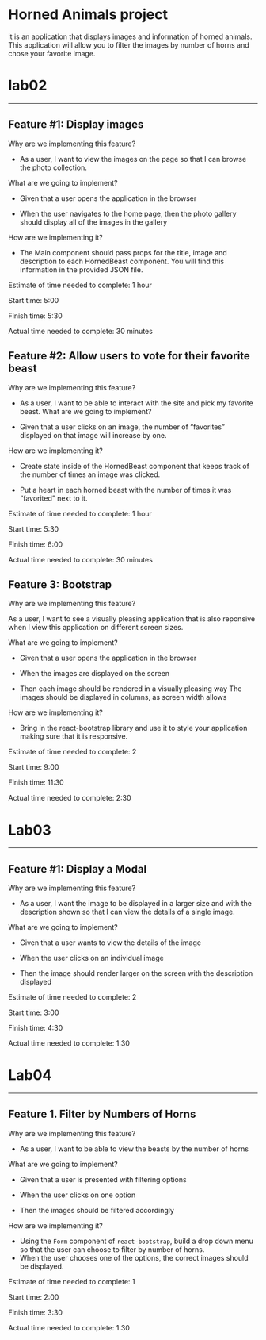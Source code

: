 # Horned Animals project
it is an application that displays images and information of horned animals. This application will allow you to filter the images by number of horns and chose your favorite image.

# lab02
-------

## Feature #1: Display images
Why are we implementing this feature?

- As a user, I want to view the images on the page so that I can browse the photo collection.

What are we going to implement?

- Given that a user opens the application in the browser

- When the user navigates to the home page, then the photo gallery should display all of the images in the gallery

How are we implementing it?

- The Main component should pass props for the title, image and description to each HornedBeast component. You will find this information in the provided JSON file.

Estimate of time needed to complete: 1 hour

Start time: 5:00

Finish time: 5:30

Actual time needed to complete: 30 minutes

## Feature #2: Allow users to vote for their favorite beast

Why are we implementing this feature?

- As a user, I want to be able to interact with the site and pick my favorite beast.
What are we going to implement?

- Given that a user clicks on an image, the number of “favorites” displayed on that image will increase by one.

How are we implementing it?

- Create state inside of the HornedBeast component that keeps track of the number of times an image was clicked.

- Put a heart in each horned beast with the number of times it was “favorited” next to it.

Estimate of time needed to complete: 1 hour

Start time: 5:30

Finish time: 6:00

Actual time needed to complete: 30 minutes

## Feature 3: Bootstrap

Why are we implementing this feature?

As a user, I want to see a visually pleasing application that is also reponsive when I view 
this application on different screen sizes.

What are we going to implement?

- Given that a user opens the application in the browser

- When the images are displayed on the screen

- Then each image should be rendered in a visually pleasing way
The images should be displayed in columns, as screen width allows

How are we implementing it?

- Bring in the react-bootstrap library and use it to style your application making sure that it is responsive.

Estimate of time needed to complete: 2

Start time: 9:00

Finish time: 11:30

Actual time needed to complete: 2:30

# Lab03
------

## Feature #1: Display a Modal

Why are we implementing this feature?

- As a user, I want the image to be displayed in a larger size and with the description shown so that I can view the details of a single image.

What are we going to implement?

- Given that a user wants to view the details of the image  

- When the user clicks on an individual image  

- Then the image should render larger on the screen with the description displayed

Estimate of time needed to complete: 2

Start time: 3:00

Finish time: 4:30

Actual time needed to complete: 1:30

# Lab04
-----

## Feature 1. Filter by Numbers of Horns

Why are we implementing this feature?

- As a user, I want to be able to view the beasts by the number of horns

What are we going to implement?

- Given that a user is presented with filtering options  

- When the user clicks on one option  

- Then the images should be filtered accordingly

How are we implementing it?

- Using the `Form` component of `react-bootstrap`, build a drop down menu so that the user can choose to filter by number of horns.
- When the user chooses one of the options, the correct images should be displayed.

Estimate of time needed to complete: 1

Start time: 2:00

Finish time: 3:30

Actual time needed to complete: 1:30
